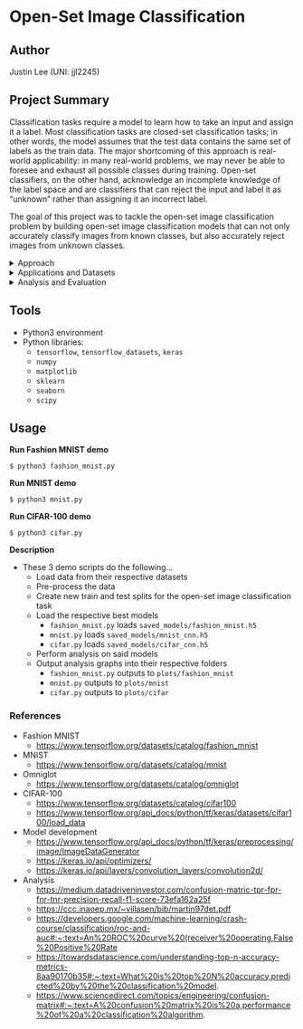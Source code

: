 # Open-Set Image Classification

## Author

Justin Lee (UNI: jjl2245)

## Project Summary

Classification tasks require a model to learn how to take an input and assign it a label. Most classification tasks are closed-set classification tasks; in other words, the model assumes that the test data contains the same set of labels as the train data. The major shortcoming of this approach is real-world applicability: in many real-world problems, we may never be able to foresee and exhaust all possible classes during training. Open-set classifiers, on the other hand, acknowledge an incomplete knowledge of the label space and are classifiers that can reject the input and label it as “unknown” rather than assigning it an incorrect label. 

The goal of this project was to tackle the open-set image classification problem by building open-set image classification models that can not only accurately classify images from known classes, but also accurately reject images from unknown classes. 

<details><summary>Approach</summary>
<p>

- The methodology implemented and tested in this project is to first build a neural net to classify the known classes with a softmax output as its final layer. Then, use a constant confidence threshold function to either accept the prediction or reject it and output “unknown.” The way the threshold function works would be to look at the softmax output, and if none of the labels have confidence greater or equal to the threshold, reject the prediction and label it as “unknown.”

</p>
</details>

<details><summary>Applications and Datasets</summary>
<p>

- In this project, I implemented the above approach and analyzde the feasibility and performance of the approach in 3 different applications:
    - Application 1: Clothing image classification
        - Fashion MNIST dataset contains 28x28 grayscale images of fashion items coming from 10 classes. To turn this into an open-set image classification problem, 5 of the classes will be left out during training and designated as “unknown.” The model will see the other 5 classes during training. 
    - Application 2: Handwritten characters classification
        - MNIST dataset contains 28x28 grayscale images of handwritten digits coming from 10 classes. To turn this into an open-set image classification problem, the model will be trained on the 10 MNIST classes. The “unknown” classes will come from the Omniglot dataset which contains handwritten characters from 1623 classes.
    - Application 3: Real-world color image classification
        - CIFAR-100 dataset contains 32x32 color images of various real-world objects such as flowers, cars, furniture, etc. and contains examples from 100 classes. To turn this into an open-set image classification problem, 50 of the classes will be the “unknown” classes and the model will see the other 50 classes during training. 

</p>
</details>

<details><summary>Analysis and Evaluation</summary>
<p>

- An important part of this project was evaluating the performance of my models and efficacy of my approach for open-set image classification. Analysis was done as follows:
    - First, I measured accuracy when distinguishing between known and unknown classes for various threshold values used by the threshold function. This boils down to a binary classification problem: given an input, did the model correctly classify it as known/unknown? When analyzing this as a binary classification problem, I computed True positive rate, True negative rate, False positive rate, False negative rate for various thresholds. With these, I also plotted an ROC curve and DET curve to succinctly describe the aforementioned rates for various thresholds used by the threshold function. 
    - Second, it is important to measure known-class identification accuracy: for the inputs correctly labeled as one of the “known” classes, did it label it as the correct “known” class? I produced a confusion matrix here, which shows which classes were confused easily with each other. 
    - Finally, I measured top-N accuracy for known-class identification accuracy. For example, top-3 accuracy is the accuracy of the model where the true class label matches the model’s top 3 predictions. I was able to see for which N (if any), the models reach 100% top-N accuracy. 
 
</p>
</details>


## Tools

- Python3 environment
- Python libraries: 
    - ```tensorflow```, ```tensorflow_datasets```, ```keras```
    - ```numpy```
    - ```matplotlib```
    - ```sklearn```
    - ```seaborn```
    - ```scipy```

## Usage
**Run Fashion MNIST demo**

```
$ python3 fashion_mnist.py
```

**Run MNIST demo**

```
$ python3 mnist.py
```

**Run CIFAR-100 demo**

```
$ python3 cifar.py
```

**Description**

- These 3 demo scripts do the following...
    - Load data from their respective datasets
    - Pre-process the data
    - Create new train and test splits for the open-set image classification task
    - Load the respective best models
        - ```fashion_mnist.py``` loads ```saved_models/fashion_mnist.h5```
        - ```mnist.py``` loads ```saved_models/mnist_cnn.h5```
        - ```cifar.py``` loads ```saved_models/cifar_cnn.h5```
    - Perform analysis on said models
    - Output analysis graphs into their respective folders
        - ```fashion_mnist.py``` outputs to ```plots/fashion_mnist```
        - ```mnist.py``` outputs to ```plots/mnist```
        - ```cifar.py``` outputs to ```plots/cifar```

### References

- Fashion MNIST
    - https://www.tensorflow.org/datasets/catalog/fashion_mnist
- MNIST
    - https://www.tensorflow.org/datasets/catalog/mnist
- Omniglot
    - https://www.tensorflow.org/datasets/catalog/omniglot
- CIFAR-100
    - https://www.tensorflow.org/datasets/catalog/cifar100
    - https://www.tensorflow.org/api_docs/python/tf/keras/datasets/cifar100/load_data
- Model development
    - https://www.tensorflow.org/api_docs/python/tf/keras/preprocessing/image/ImageDataGenerator
    - https://keras.io/api/optimizers/
    - https://keras.io/api/layers/convolution_layers/convolution2d/
- Analysis
    - https://medium.datadriveninvestor.com/confusion-matric-tpr-fpr-fnr-tnr-precision-recall-f1-score-73efa162a25f
    - https://ccc.inaoep.mx/~villasen/bib/martin97det.pdf
    - https://developers.google.com/machine-learning/crash-course/classification/roc-and-auc#:~:text=An%20ROC%20curve%20(receiver%20operating,False%20Positive%20Rate
    - https://towardsdatascience.com/understanding-top-n-accuracy-metrics-8aa90170b35#:~:text=What%20is%20top%20N%20accuracy,predicted%20by%20the%20classification%20model.
    - https://www.sciencedirect.com/topics/engineering/confusion-matrix#:~:text=A%20confusion%20matrix%20is%20a,performance%20of%20a%20classification%20algorithm.